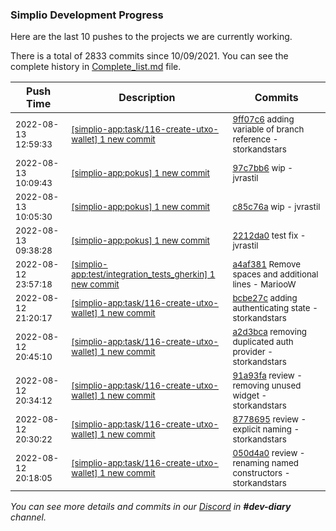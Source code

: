 
### Simplio Development Progress

Here are the last 10 pushes to the projects we are currently working.

There is a total of 2833 commits since 10/09/2021. You can see the complete history in
 [Complete_list.md](Complete_list.md) file.

| Push Time | Description | Commits |
| --- | --- | --- |
| <sub>2022-08-13 12:59:33</sub> | <sub>[[simplio-app:task/116\-create\-utxo\-wallet] 1 new commit](https://github.com/SimplioOfficial/simplio-app/commit/9ff07c641c96f841a99da6d2dd0cb4b5d4c8cf7f)</sub> | <sub>[9ff07c6](https://github.com/SimplioOfficial/simplio-app/commit/9ff07c641c96f841a99da6d2dd0cb4b5d4c8cf7f) adding variable of branch reference - storkandstars</sub> |
| <sub>2022-08-13 10:09:43</sub> | <sub>[[simplio-app:pokus] 1 new commit](https://github.com/SimplioOfficial/simplio-app/commit/97c7bb6a5e220dfe7d39c4defbde64320f071287)</sub> | <sub>[97c7bb6](https://github.com/SimplioOfficial/simplio-app/commit/97c7bb6a5e220dfe7d39c4defbde64320f071287) wip - jvrastil</sub> |
| <sub>2022-08-13 10:05:30</sub> | <sub>[[simplio-app:pokus] 1 new commit](https://github.com/SimplioOfficial/simplio-app/commit/c85c76a275c3fc3d408ebdc80663180f653d0f9e)</sub> | <sub>[c85c76a](https://github.com/SimplioOfficial/simplio-app/commit/c85c76a275c3fc3d408ebdc80663180f653d0f9e) wip - jvrastil</sub> |
| <sub>2022-08-13 09:38:28</sub> | <sub>[[simplio-app:pokus] 1 new commit](https://github.com/SimplioOfficial/simplio-app/commit/2212da0b94bc124793e1d8c5dd2d09027492ed46)</sub> | <sub>[2212da0](https://github.com/SimplioOfficial/simplio-app/commit/2212da0b94bc124793e1d8c5dd2d09027492ed46) test fix - jvrastil</sub> |
| <sub>2022-08-12 23:57:18</sub> | <sub>[[simplio-app:test/integration\_tests\_gherkin] 1 new commit](https://github.com/SimplioOfficial/simplio-app/commit/a4af381f2c3be1415aa66c237343d1158250de12)</sub> | <sub>[a4af381](https://github.com/SimplioOfficial/simplio-app/commit/a4af381f2c3be1415aa66c237343d1158250de12) Remove spaces and additional lines - MariooW</sub> |
| <sub>2022-08-12 21:20:17</sub> | <sub>[[simplio-app:task/116\-create\-utxo\-wallet] 1 new commit](https://github.com/SimplioOfficial/simplio-app/commit/bcbe27caa34d1d5445f7f932aa14a22dd1d8452b)</sub> | <sub>[bcbe27c](https://github.com/SimplioOfficial/simplio-app/commit/bcbe27caa34d1d5445f7f932aa14a22dd1d8452b) adding authenticating state - storkandstars</sub> |
| <sub>2022-08-12 20:45:10</sub> | <sub>[[simplio-app:task/116\-create\-utxo\-wallet] 1 new commit](https://github.com/SimplioOfficial/simplio-app/commit/a2d3bca87823c4b654aa9f7294286ec7be009449)</sub> | <sub>[a2d3bca](https://github.com/SimplioOfficial/simplio-app/commit/a2d3bca87823c4b654aa9f7294286ec7be009449) removing duplicated auth provider - storkandstars</sub> |
| <sub>2022-08-12 20:34:12</sub> | <sub>[[simplio-app:task/116\-create\-utxo\-wallet] 1 new commit](https://github.com/SimplioOfficial/simplio-app/commit/91a93fae236157dc9c298a98a67eab3dbaebdb9a)</sub> | <sub>[91a93fa](https://github.com/SimplioOfficial/simplio-app/commit/91a93fae236157dc9c298a98a67eab3dbaebdb9a) review - removing unused widget - storkandstars</sub> |
| <sub>2022-08-12 20:30:22</sub> | <sub>[[simplio-app:task/116\-create\-utxo\-wallet] 1 new commit](https://github.com/SimplioOfficial/simplio-app/commit/8778695752924487286e716c938be933371188c7)</sub> | <sub>[8778695](https://github.com/SimplioOfficial/simplio-app/commit/8778695752924487286e716c938be933371188c7) review - explicit naming - storkandstars</sub> |
| <sub>2022-08-12 20:18:05</sub> | <sub>[[simplio-app:task/116\-create\-utxo\-wallet] 1 new commit](https://github.com/SimplioOfficial/simplio-app/commit/050d4a0b70df5cced1ef820d92f0183a643d92c2)</sub> | <sub>[050d4a0](https://github.com/SimplioOfficial/simplio-app/commit/050d4a0b70df5cced1ef820d92f0183a643d92c2) review - renaming named constructors - storkandstars</sub> |

_You can see more details and commits in our [Discord](https://discord.gg/aKhjuwZmdP) in **#dev-diary** channel._
